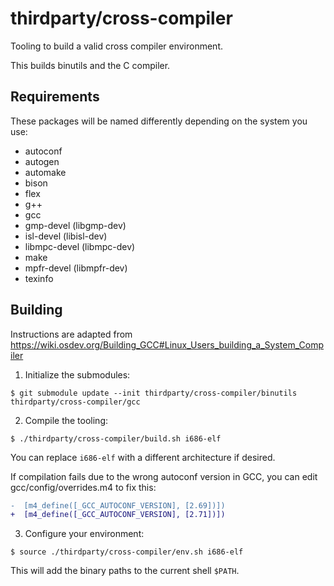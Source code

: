 # thirdparty/cross-compiler

Tooling to build a valid cross compiler environment.

This builds binutils and the C compiler.

## Requirements

These packages will be named differently depending on the system you use:

- autoconf
- autogen
- automake
- bison
- flex
- g++
- gcc
- gmp-devel (libgmp-dev)
- isl-devel (libisl-dev)
- libmpc-devel (libmpc-dev)
- make
- mpfr-devel (libmpfr-dev)
- texinfo

## Building

Instructions are adapted from https://wiki.osdev.org/Building_GCC#Linux_Users_building_a_System_Compiler

1. Initialize the submodules:

```shell
$ git submodule update --init thirdparty/cross-compiler/binutils thirdparty/cross-compiler/gcc
```

2. Compile the tooling:

```shell
$ ./thirdparty/cross-compiler/build.sh i686-elf
```

You can replace `i686-elf` with a different architecture if desired.

If compilation fails due to the wrong autoconf version in GCC, you can edit gcc/config/overrides.m4 to fix this:

```diff
-  [m4_define([_GCC_AUTOCONF_VERSION], [2.69])])
+  [m4_define([_GCC_AUTOCONF_VERSION], [2.71])])
```

3. Configure your environment:

```shell
$ source ./thirdparty/cross-compiler/env.sh i686-elf
```

This will add the binary paths to the current shell `$PATH`.
